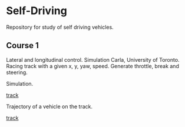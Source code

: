 # Self-Driving

Repository for study of self driving vehicles.

## Course 1

Lateral and longitudinal control.
Simulation Carla, University of Toronto.
Racing track with a given x, y, yaw, speed. Generate throttle, break and steering.

Simulation.

[track](Course1FinalProject/pictures/track.png)

Trajectory of a vehicle on the track.

[track](Course1FinalProject/pictures/trajectory.png)
